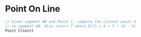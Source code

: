 # Point On Line

```cs
// Given segment AB and Point C, compute the closest point D
// on segment AB. Also return T where D(T) = A + T * (B - A)
Point Clsestt

```